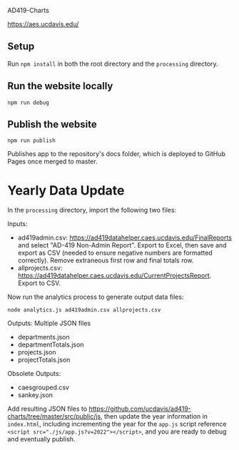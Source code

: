 AD419-Charts

https://aes.ucdavis.edu/

## Setup

Run ` npm install ` in both the root directory and the ` processing ` directory.

## Run the website locally

` npm run debug `

## Publish the website

` npm run publish `

Publishes app to the repository's docs folder, which is deployed to GitHub Pages once merged to master.

# Yearly Data Update

In the `processing` directory, import the following two files:

Inputs:
* ad419admin.csv: https://ad419datahelper.caes.ucdavis.edu/FinalReports and select "AD-419 Non-Admin Report".   Export to Excel, then save and export as CSV (needed to ensure negative numbers are formatted correctly).  Remove extraneous first row and final totals row.
* allprojects.csv: https://ad419datahelper.caes.ucdavis.edu/CurrentProjectsReport. Export to CSV.

Now run the analytics process to generate output data files:

`node analytics.js ad419admin.csv allprojects.csv`

Outputs: Multiple JSON files
* departments.json
* departmentTotals.json
* projects.json
* projectTotals.json

Obsolete Outputs:
* caesgrouped.csv
* sankey.json

Add resulting JSON files to https://github.com/ucdavis/ad419-charts/tree/master/src/public/js, then update the year information in `index.html`, including
incrementing the year for the `app.js` script reference `<script src="./js/app.js?v=2022"></script>`, and you are ready to debug and eventually publish.